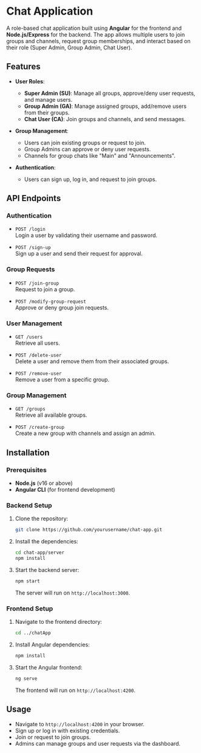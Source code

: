 # Chat Application

A role-based chat application built using **Angular** for the frontend and **Node.js/Express** for the backend. The app allows multiple users to join groups and channels, request group memberships, and interact based on their role (Super Admin, Group Admin, Chat User).

## Features

- **User Roles**: 
  - **Super Admin (SU)**: Manage all groups, approve/deny user requests, and manage users.
  - **Group Admin (GA)**: Manage assigned groups, add/remove users from their groups.
  - **Chat User (CA)**: Join groups and channels, and send messages.

- **Group Management**:
  - Users can join existing groups or request to join.
  - Group Admins can approve or deny user requests.
  - Channels for group chats like "Main" and "Announcements".

- **Authentication**:
  - Users can sign up, log in, and request to join groups.

## API Endpoints

### Authentication
- `POST /login`  
  Login a user by validating their username and password.

- `POST /sign-up`  
  Sign up a user and send their request for approval.

### Group Requests
- `POST /join-group`  
  Request to join a group.

- `POST /modify-group-request`  
  Approve or deny group join requests.

### User Management
- `GET /users`  
  Retrieve all users.

- `POST /delete-user`  
  Delete a user and remove them from their associated groups.

- `POST /remove-user`  
  Remove a user from a specific group.

### Group Management
- `GET /groups`  
  Retrieve all available groups.

- `POST /create-group`  
  Create a new group with channels and assign an admin.

## Installation

### Prerequisites
- **Node.js** (v16 or above)
- **Angular CLI** (for frontend development)

### Backend Setup
1. Clone the repository:
    ```bash
    git clone https://github.com/yourusername/chat-app.git
    ```
2. Install the dependencies:
    ```bash
    cd chat-app/server
    npm install
    ```
3. Start the backend server:
    ```bash
    npm start
    ```
    The server will run on `http://localhost:3000`.

### Frontend Setup
1. Navigate to the frontend directory:
    ```bash
    cd ../chatApp
    ```
2. Install Angular dependencies:
    ```bash
    npm install
    ```
3. Start the Angular frontend:
    ```bash
    ng serve
    ```
    The frontend will run on `http://localhost:4200`.

## Usage

- Navigate to `http://localhost:4200` in your browser.
- Sign up or log in with existing credentials.
- Join or request to join groups.
- Admins can manage groups and user requests via the dashboard.
